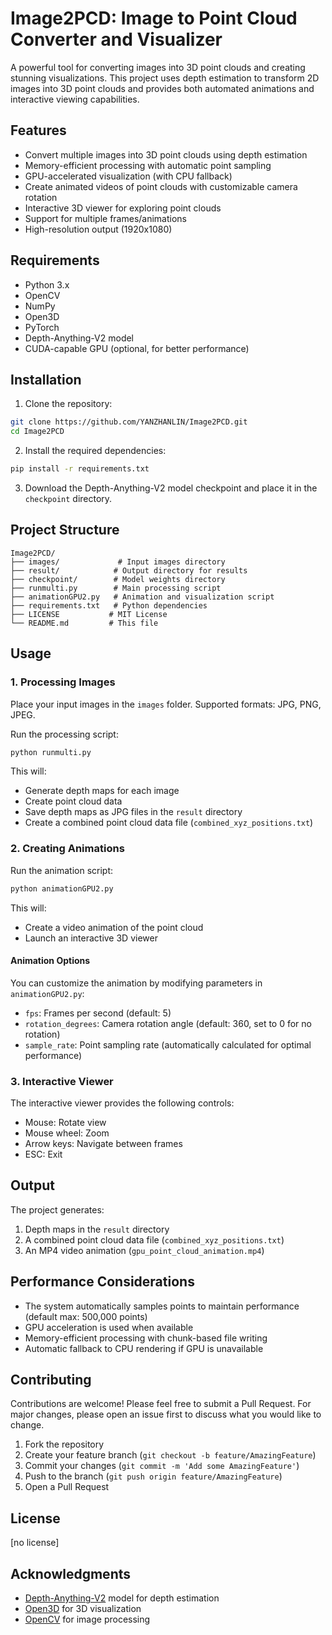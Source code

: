 # Image2PCD: Image to Point Cloud Converter and Visualizer

A powerful tool for converting images into 3D point clouds and creating stunning visualizations. This project uses depth estimation to transform 2D images into 3D point clouds and provides both automated animations and interactive viewing capabilities.

## Features

- Convert multiple images into 3D point clouds using depth estimation
- Memory-efficient processing with automatic point sampling
- GPU-accelerated visualization (with CPU fallback)
- Create animated videos of point clouds with customizable camera rotation
- Interactive 3D viewer for exploring point clouds
- Support for multiple frames/animations
- High-resolution output (1920x1080)

## Requirements

- Python 3.x
- OpenCV
- NumPy
- Open3D
- PyTorch
- Depth-Anything-V2 model
- CUDA-capable GPU (optional, for better performance)

## Installation

1. Clone the repository:
```bash
git clone https://github.com/YANZHANLIN/Image2PCD.git
cd Image2PCD
```

2. Install the required dependencies:
```bash
pip install -r requirements.txt
```

3. Download the Depth-Anything-V2 model checkpoint and place it in the `checkpoint` directory.

## Project Structure

```
Image2PCD/
├── images/             # Input images directory
├── result/            # Output directory for results
├── checkpoint/        # Model weights directory
├── runmulti.py        # Main processing script
├── animationGPU2.py   # Animation and visualization script
├── requirements.txt   # Python dependencies
├── LICENSE           # MIT License
└── README.md         # This file
```

## Usage

### 1. Processing Images

Place your input images in the `images` folder. Supported formats: JPG, PNG, JPEG.

Run the processing script:
```bash
python runmulti.py
```

This will:
- Generate depth maps for each image
- Create point cloud data
- Save depth maps as JPG files in the `result` directory
- Create a combined point cloud data file (`combined_xyz_positions.txt`)

### 2. Creating Animations

Run the animation script:
```bash
python animationGPU2.py
```

This will:
- Create a video animation of the point cloud
- Launch an interactive 3D viewer

#### Animation Options

You can customize the animation by modifying parameters in `animationGPU2.py`:
- `fps`: Frames per second (default: 5)
- `rotation_degrees`: Camera rotation angle (default: 360, set to 0 for no rotation)
- `sample_rate`: Point sampling rate (automatically calculated for optimal performance)

### 3. Interactive Viewer

The interactive viewer provides the following controls:
- Mouse: Rotate view
- Mouse wheel: Zoom
- Arrow keys: Navigate between frames
- ESC: Exit

## Output

The project generates:
1. Depth maps in the `result` directory
2. A combined point cloud data file (`combined_xyz_positions.txt`)
3. An MP4 video animation (`gpu_point_cloud_animation.mp4`)

## Performance Considerations

- The system automatically samples points to maintain performance (default max: 500,000 points)
- GPU acceleration is used when available
- Memory-efficient processing with chunk-based file writing
- Automatic fallback to CPU rendering if GPU is unavailable

## Contributing

Contributions are welcome! Please feel free to submit a Pull Request. For major changes, please open an issue first to discuss what you would like to change.

1. Fork the repository
2. Create your feature branch (`git checkout -b feature/AmazingFeature`)
3. Commit your changes (`git commit -m 'Add some AmazingFeature'`)
4. Push to the branch (`git push origin feature/AmazingFeature`)
5. Open a Pull Request

## License

[no license]

## Acknowledgments

- [Depth-Anything-V2](https://github.com/DepthAnything/Depth-Anything-V2) model for depth estimation
- [Open3D](http://www.open3d.org/) for 3D visualization
- [OpenCV](https://opencv.org/) for image processing

